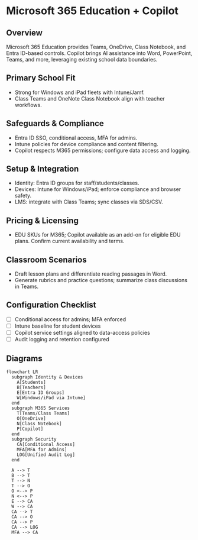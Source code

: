 # Microsoft 365 Education + Copilot

## Overview
Microsoft 365 Education provides Teams, OneDrive, Class Notebook, and Entra ID-based controls. Copilot brings AI assistance into Word, PowerPoint, Teams, and more, leveraging existing school data boundaries.

## Primary School Fit
- Strong for Windows and iPad fleets with Intune/Jamf.
- Class Teams and OneNote Class Notebook align with teacher workflows.

## Safeguards & Compliance
- Entra ID SSO, conditional access, MFA for admins.
- Intune policies for device compliance and content filtering.
- Copilot respects M365 permissions; configure data access and logging.

## Setup & Integration
- Identity: Entra ID groups for staff/students/classes.
- Devices: Intune for Windows/iPad; enforce compliance and browser safety.
- LMS: integrate with Class Teams; sync classes via SDS/CSV.

## Pricing & Licensing
- EDU SKUs for M365; Copilot available as an add-on for eligible EDU plans. Confirm current availability and terms.

## Classroom Scenarios
- Draft lesson plans and differentiate reading passages in Word.
- Generate rubrics and practice questions; summarize class discussions in Teams.

## Configuration Checklist
- [ ] Conditional access for admins; MFA enforced
- [ ] Intune baseline for student devices
- [ ] Copilot service settings aligned to data-access policies
- [ ] Audit logging and retention configured

## Diagrams
```mermaid
flowchart LR
  subgraph Identity & Devices
    A[Students]
    B[Teachers]
    E[Entra ID Groups]
    W[Windows/iPad via Intune]
  end
  subgraph M365 Services
    T[Teams/Class Teams]
    O[OneDrive]
    N[Class Notebook]
    P[Copilot]
  end
  subgraph Security
    CA[Conditional Access]
    MFA[MFA for Admins]
    LOG[Unified Audit Log]
  end

  A --> T
  B --> T
  T --> N
  T --> O
  O <--> P
  N <--> P
  E --> CA
  W --> CA
  CA --> T
  CA --> O
  CA --> P
  CA --> LOG
  MFA --> CA
```
